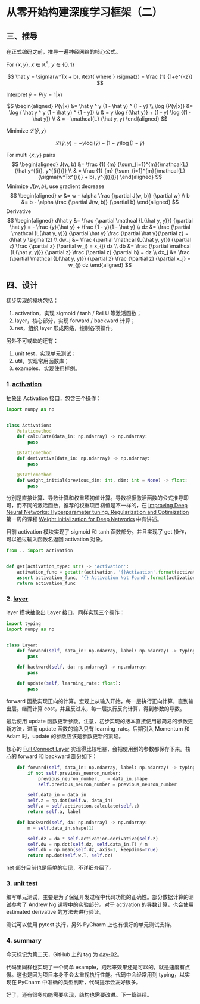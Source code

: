 # 从零开始构建深度学习框架（二）

## 三、推导

在正式编码之前，推导一遍神经网络的核心公式。

For $\{x, y\}$, $x \in \mathbb{R}^n$, $y \in \{0, 1\}$

$$
\hat y = \sigma(w^Tx + b), \text{ where } \sigma(z) = \frac {1} {1+e^{-z}}
$$

Interpret $\hat{y}=P(y=1|x)$

$$
\begin{aligned}
P(y|x) &= \hat y ^ y (1 - \hat y) ^ {1 - y} \\
\log {P(y|x)} &= \log ( \hat y ^ y (1 - \hat y) ^ {1 - y}) \\
& = y \log {(\hat y)} + (1 - y) \log {(1 - \hat y)} \\
& = - \mathcal{L} (\hat y, y)
\end{aligned}
$$

Minimize $\mathcal{L} (\hat y, y)$

$$
\mathcal{L} (\hat y, y) = - y \log {(\hat y)} - (1 - y) \log {(1 - \hat y)}
$$

For multi $\{x, y\}$ pairs
$$
\begin{aligned}
J(w, b) &= \frac {1} {m} {\sum_{i=1}^{m}{\mathcal{L}(\hat y^{(i)}, y^{(i)})}} \\
& = \frac {1} {m} {\sum_{i=1}^{m}{\mathcal{L}(\sigma(w^Tx^{(i)} + b), y^{(i)})}}
\end{aligned}
$$
Minimize $J(w, b)$, use gradient decrease
$$
\begin{aligned}
w &= w - \alpha \frac {\partial J(w, b)} {\partial w} \\
b &= b -  \alpha \frac {\partial J(w, b)} {\partial b}
\end{aligned}
$$
Derivative
$$
\begin{aligned}
d\hat y &= \frac {\partial \mathcal {L(\hat y, y)}} {\partial \hat y} = - \frac {y}{\hat y} + \frac {1 - y}{1 - \hat y} \\
dz &= \frac {\partial \mathcal {L(\hat y, y)}} {\partial \hat y} \frac {\partial \hat y}{\partial z} = d\hat y \sigma'(z) \\
dw_j &= \frac {\partial \mathcal {L(\hat y, y)}} {\partial z} \frac {\partial z} {\partial w_j} = x_{j} dz \\
db &=  \frac {\partial \mathcal {L(\hat y, y)}} {\partial z} \frac {\partial z} {\partial b} = dz \\
dx_j &= \frac {\partial \mathcal {L(\hat y, y)}} {\partial z} \frac {\partial z} {\partial x_j} = w_{j} dz
\end{aligned}
$$

## 四、设计

初步实现的模块包括：

1. activation，实现 sigmoid / tanh / ReLU 等激活函数；
2. layer，核心部分，实现 forward / backward 计算；
3. net，组织 layer 形成网络，控制各项操作。

另外不可或缺的还有：

1. unit test，实现单元测试；
2. util，实现常用函数库；
3. examples，实现使用样例。

### 1. [activation](https://github.com/SF-Zhou/TinyDNN/tree/day-02/tiny_dnn/activation)

抽象出 Activation 接口，包含三个操作：

```python
import numpy as np


class Activation:
    @staticmethod
    def calculate(data_in: np.ndarray) -> np.ndarray:
        pass

    @staticmethod
    def derivative(data_in: np.ndarray) -> np.ndarray:
        pass

    @staticmethod
    def weight_initial(previous_dim: int, dim: int = None) -> float:
        pass
```

分别是直接计算、导数计算和权重项初值计算。导数根据激活函数的公式推导即可，而不同的激活函数，推荐的权重项目初值是不一样的，在 [Improving Deep Neural Networks: Hyperparameter tuning, Regularization and Optimization](https://www.coursera.org/learn/deep-neural-network/home) 第一周的课程 [Weight Initialization for Deep Networks](https://www.coursera.org/learn/deep-neural-network/lecture/RwqYe/weight-initialization-for-deep-networks) 中有讲述。

目前 activation 模块实现了 sigmoid 和 tanh 函数部分。并且实现了 get 操作，可以通过输入函数名返回 activation 对象。

```python
from .. import activation


def get(activation_type: str) -> 'Activation':
    activation_func = getattr(activation, '{}Activation'.format(activation_type.capitalize()), None)
    assert activation_func, '{} Activation Not Found'.format(activation_type.capitalize())
    return activation_func
```

### 2. [layer](https://github.com/SF-Zhou/TinyDNN/tree/day-02/tiny_dnn/layer)

layer 模块抽象出 Layer 接口，同样实现三个操作：

```python
import typing
import numpy as np


class Layer:
    def forward(self, data_in: np.ndarray, label: np.ndarray) -> typing.Tuple[np.ndarray, np.ndarray]:
        pass

    def backward(self, da: np.ndarray) -> np.ndarray:
        pass

    def update(self, learning_rate: float):
        pass
```

forward 函数实现正向的计算。宏观上从输入开始，每一层执行正向计算，直到输出层。继而计算 cost，并且反过来，每一层执行反向计算，得到参数的导数。

最后使用 update 函数更新参数。注意，初步实现的版本直接使用最简易的参数更新方法，进而 update 函数的输入只有 learning_rate。后期引入 Momentum 和 Adam 时，update 的参数应该是参数更新的策略。

核心的 [Full Connect Layer](https://github.com/SF-Zhou/TinyDNN/blob/day-02/tiny_dnn/layer/full_connect_layer.py) 实现得比较粗暴，会把使用到的参数都保存下来。核心的 forward 和 backward 部分如下：

```python
    def forward(self, data_in: np.ndarray, label: np.ndarray) -> typing.Tuple[np.ndarray, np.ndarray]:
        if not self.previous_neuron_number:
            previous_neuron_number, _ = data_in.shape
            self.previous_neuron_number = previous_neuron_number

        self.data_in = data_in
        self.z = np.dot(self.w, data_in)
        self.a = self.activation.calculate(self.z)
        return self.a, label

    def backward(self, da: np.ndarray) -> np.ndarray:
        m = self.data_in.shape[1]

        self.dz = da * self.activation.derivative(self.z)
        self.dw = np.dot(self.dz, self.data_in.T) / m
        self.db = np.mean(self.dz, axis=1, keepdims=True)
        return np.dot(self.w.T, self.dz)
```

net 部分目前也是简单的实现，不详细介绍了。

### 3. [unit test](https://github.com/SF-Zhou/TinyDNN/tree/day-02/tests)

编写单元测试，主要是为了保证开发过程中代码功能的正确性。部分数据计算的测试参考了 Andrew Ng 课程中的实验部分。对于 activation 的导数计算，也会使用 estimated derivative 的方法去进行验证。

测试可以使用 pytest 执行，另外 PyCharm 上也有很好的单元测试支持。

### 4. summary

今天标记为第二天，GitHub 上的 tag 为 [day-02](https://github.com/SF-Zhou/TinyDNN/tree/day-02/)。

代码里同样也实现了一个简单 example，跑起来效果还是可以的，就是速度有点慢。这也是因为项目本身不会太重视执行性能。代码中会经常用到 typing，以实现在 PyCharm 中准确的类型判断，代码提示会友好很多。

好了，还有很多功能需要实现，结构也需要改进。下一篇继续。

